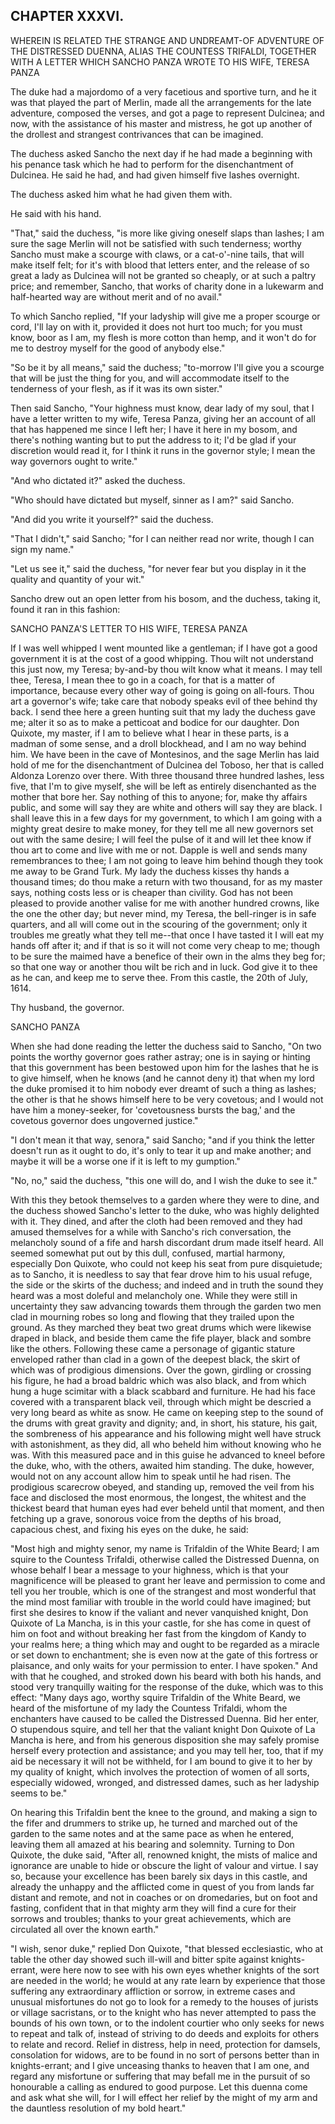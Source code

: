 ## CHAPTER XXXVI.

WHEREIN IS RELATED THE STRANGE AND UNDREAMT-OF ADVENTURE OF THE
DISTRESSED DUENNA, ALIAS THE COUNTESS TRIFALDI, TOGETHER WITH A LETTER
WHICH SANCHO PANZA WROTE TO HIS WIFE, TERESA PANZA


The duke had a majordomo of a very facetious and sportive turn, and he it
was that played the part of Merlin, made all the arrangements for the
late adventure, composed the verses, and got a page to represent
Dulcinea; and now, with the assistance of his master and mistress, he got
up another of the drollest and strangest contrivances that can be
imagined.

The duchess asked Sancho the next day if he had made a beginning with his
penance task which he had to perform for the disenchantment of Dulcinea.
He said he had, and had given himself five lashes overnight.

The duchess asked him what he had given them with.

He said with his hand.

"That," said the duchess, "is more like giving oneself slaps than lashes;
I am sure the sage Merlin will not be satisfied with such tenderness;
worthy Sancho must make a scourge with claws, or a cat-o'-nine tails,
that will make itself felt; for it's with blood that letters enter, and
the release of so great a lady as Dulcinea will not be granted so
cheaply, or at such a paltry price; and remember, Sancho, that works of
charity done in a lukewarm and half-hearted way are without merit and of
no avail."

To which Sancho replied, "If your ladyship will give me a proper scourge
or cord, I'll lay on with it, provided it does not hurt too much; for you
must know, boor as I am, my flesh is more cotton than hemp, and it won't
do for me to destroy myself for the good of anybody else."

"So be it by all means," said the duchess; "to-morrow I'll give you a
scourge that will be just the thing for you, and will accommodate itself
to the tenderness of your flesh, as if it was its own sister."

Then said Sancho, "Your highness must know, dear lady of my soul, that I
have a letter written to my wife, Teresa Panza, giving her an account of
all that has happened me since I left her; I have it here in my bosom,
and there's nothing wanting but to put the address to it; I'd be glad if
your discretion would read it, for I think it runs in the governor style;
I mean the way governors ought to write."

"And who dictated it?" asked the duchess.

"Who should have dictated but myself, sinner as I am?" said Sancho.

"And did you write it yourself?" said the duchess.

"That I didn't," said Sancho; "for I can neither read nor write, though I
can sign my name."

"Let us see it," said the duchess, "for never fear but you display in it
the quality and quantity of your wit."

Sancho drew out an open letter from his bosom, and the duchess, taking
it, found it ran in this fashion:


SANCHO PANZA'S LETTER TO HIS WIFE, TERESA PANZA

If I was well whipped I went mounted like a gentleman; if I have got a
good government it is at the cost of a good whipping. Thou wilt not
understand this just now, my Teresa; by-and-by thou wilt know what it
means. I may tell thee, Teresa, I mean thee to go in a coach, for that is
a matter of importance, because every other way of going is going on
all-fours. Thou art a governor's wife; take care that nobody speaks evil
of thee behind thy back. I send thee here a green hunting suit that my
lady the duchess gave me; alter it so as to make a petticoat and bodice
for our daughter. Don Quixote, my master, if I am to believe what I hear
in these parts, is a madman of some sense, and a droll blockhead, and I
am no way behind him. We have been in the cave of Montesinos, and the
sage Merlin has laid hold of me for the disenchantment of Dulcinea del
Toboso, her that is called Aldonza Lorenzo over there. With three
thousand three hundred lashes, less five, that I'm to give myself, she
will be left as entirely disenchanted as the mother that bore her. Say
nothing of this to anyone; for, make thy affairs public, and some will
say they are white and others will say they are black. I shall leave this
in a few days for my government, to which I am going with a mighty great
desire to make money, for they tell me all new governors set out with the
same desire; I will feel the pulse of it and will let thee know if thou
art to come and live with me or not. Dapple is well and sends many
remembrances to thee; I am not going to leave him behind though they took
me away to be Grand Turk. My lady the duchess kisses thy hands a thousand
times; do thou make a return with two thousand, for as my master says,
nothing costs less or is cheaper than civility. God has not been pleased
to provide another valise for me with another hundred crowns, like the
one the other day; but never mind, my Teresa, the bell-ringer is in safe
quarters, and all will come out in the scouring of the government; only
it troubles me greatly what they tell me--that once I have tasted it I
will eat my hands off after it; and if that is so it will not come very
cheap to me; though to be sure the maimed have a benefice of their own in
the alms they beg for; so that one way or another thou wilt be rich and
in luck. God give it to thee as he can, and keep me to serve thee. From
this castle, the 20th of July, 1614.

Thy husband, the governor.

SANCHO PANZA


When she had done reading the letter the duchess said to Sancho, "On two
points the worthy governor goes rather astray; one is in saying or
hinting that this government has been bestowed upon him for the lashes
that he is to give himself, when he knows (and he cannot deny it) that
when my lord the duke promised it to him nobody ever dreamt of such a
thing as lashes; the other is that he shows himself here to be very
covetous; and I would not have him a money-seeker, for 'covetousness
bursts the bag,' and the covetous governor does ungoverned justice."

"I don't mean it that way, senora," said Sancho; "and if you think the
letter doesn't run as it ought to do, it's only to tear it up and make
another; and maybe it will be a worse one if it is left to my gumption."

"No, no," said the duchess, "this one will do, and I wish the duke to see
it."

With this they betook themselves to a garden where they were to dine, and
the duchess showed Sancho's letter to the duke, who was highly delighted
with it. They dined, and after the cloth had been removed and they had
amused themselves for a while with Sancho's rich conversation, the
melancholy sound of a fife and harsh discordant drum made itself heard.
All seemed somewhat put out by this dull, confused, martial harmony,
especially Don Quixote, who could not keep his seat from pure
disquietude; as to Sancho, it is needless to say that fear drove him to
his usual refuge, the side or the skirts of the duchess; and indeed and
in truth the sound they heard was a most doleful and melancholy one.
While they were still in uncertainty they saw advancing towards them
through the garden two men clad in mourning robes so long and flowing
that they trailed upon the ground. As they marched they beat two great
drums which were likewise draped in black, and beside them came the fife
player, black and sombre like the others. Following these came a
personage of gigantic stature enveloped rather than clad in a gown of the
deepest black, the skirt of which was of prodigious dimensions. Over the
gown, girdling or crossing his figure, he had a broad baldric which was
also black, and from which hung a huge scimitar with a black scabbard and
furniture. He had his face covered with a transparent black veil, through
which might be descried a very long beard as white as snow. He came on
keeping step to the sound of the drums with great gravity and dignity;
and, in short, his stature, his gait, the sombreness of his appearance
and his following might well have struck with astonishment, as they did,
all who beheld him without knowing who he was. With this measured pace
and in this guise he advanced to kneel before the duke, who, with the
others, awaited him standing. The duke, however, would not on any account
allow him to speak until he had risen. The prodigious scarecrow obeyed,
and standing up, removed the veil from his face and disclosed the most
enormous, the longest, the whitest and the thickest beard that human eyes
had ever beheld until that moment, and then fetching up a grave, sonorous
voice from the depths of his broad, capacious chest, and fixing his eyes
on the duke, he said:

"Most high and mighty senor, my name is Trifaldin of the White Beard; I
am squire to the Countess Trifaldi, otherwise called the Distressed
Duenna, on whose behalf I bear a message to your highness, which is that
your magnificence will be pleased to grant her leave and permission to
come and tell you her trouble, which is one of the strangest and most
wonderful that the mind most familiar with trouble in the world could
have imagined; but first she desires to know if the valiant and never
vanquished knight, Don Quixote of La Mancha, is in this your castle, for
she has come in quest of him on foot and without breaking her fast from
the kingdom of Kandy to your realms here; a thing which may and ought to
be regarded as a miracle or set down to enchantment; she is even now at
the gate of this fortress or plaisance, and only waits for your
permission to enter. I have spoken." And with that he coughed, and
stroked down his beard with both his hands, and stood very tranquilly
waiting for the response of the duke, which was to this effect: "Many
days ago, worthy squire Trifaldin of the White Beard, we heard of the
misfortune of my lady the Countess Trifaldi, whom the enchanters have
caused to be called the Distressed Duenna. Bid her enter, O stupendous
squire, and tell her that the valiant knight Don Quixote of La Mancha is
here, and from his generous disposition she may safely promise herself
every protection and assistance; and you may tell her, too, that if my
aid be necessary it will not be withheld, for I am bound to give it to
her by my quality of knight, which involves the protection of women of
all sorts, especially widowed, wronged, and distressed dames, such as her
ladyship seems to be."

On hearing this Trifaldin bent the knee to the ground, and making a sign
to the fifer and drummers to strike up, he turned and marched out of the
garden to the same notes and at the same pace as when he entered, leaving
them all amazed at his bearing and solemnity. Turning to Don Quixote, the
duke said, "After all, renowned knight, the mists of malice and ignorance
are unable to hide or obscure the light of valour and virtue. I say so,
because your excellence has been barely six days in this castle, and
already the unhappy and the afflicted come in quest of you from lands far
distant and remote, and not in coaches or on dromedaries, but on foot and
fasting, confident that in that mighty arm they will find a cure for
their sorrows and troubles; thanks to your great achievements, which are
circulated all over the known earth."

"I wish, senor duke," replied Don Quixote, "that blessed ecclesiastic,
who at table the other day showed such ill-will and bitter spite against
knights-errant, were here now to see with his own eyes whether knights of
the sort are needed in the world; he would at any rate learn by
experience that those suffering any extraordinary affliction or sorrow,
in extreme cases and unusual misfortunes do not go to look for a remedy
to the houses of jurists or village sacristans, or to the knight who has
never attempted to pass the bounds of his own town, or to the indolent
courtier who only seeks for news to repeat and talk of, instead of
striving to do deeds and exploits for others to relate and record. Relief
in distress, help in need, protection for damsels, consolation for
widows, are to be found in no sort of persons better than in
knights-errant; and I give unceasing thanks to heaven that I am one, and
regard any misfortune or suffering that may befall me in the pursuit of
so honourable a calling as endured to good purpose. Let this duenna come
and ask what she will, for I will effect her relief by the might of my
arm and the dauntless resolution of my bold heart."




